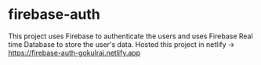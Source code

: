# firebase-auth
This project uses Firebase to authenticate the users and uses Firebase Real time Database to store the user's data.
Hosted this project in netlify -> https://firebase-auth-gokulraj.netlify.app
